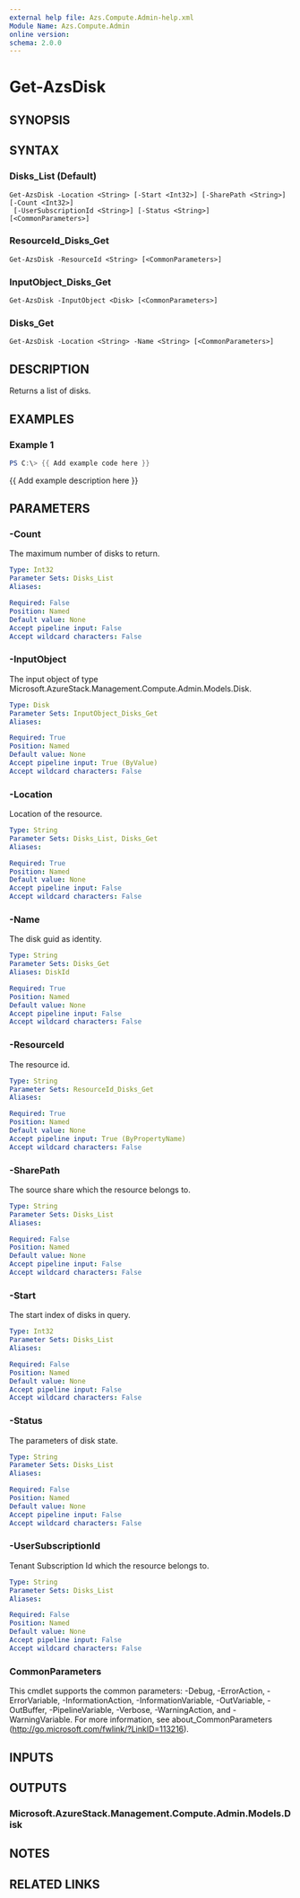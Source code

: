 ```yaml
---
external help file: Azs.Compute.Admin-help.xml
Module Name: Azs.Compute.Admin
online version:
schema: 2.0.0
---
```


# Get-AzsDisk

## SYNOPSIS

## SYNTAX

### Disks_List (Default)
```
Get-AzsDisk -Location <String> [-Start <Int32>] [-SharePath <String>] [-Count <Int32>]
 [-UserSubscriptionId <String>] [-Status <String>] [<CommonParameters>]
```

### ResourceId_Disks_Get
```
Get-AzsDisk -ResourceId <String> [<CommonParameters>]
```

### InputObject_Disks_Get
```
Get-AzsDisk -InputObject <Disk> [<CommonParameters>]
```

### Disks_Get
```
Get-AzsDisk -Location <String> -Name <String> [<CommonParameters>]
```

## DESCRIPTION
Returns a list of disks.

## EXAMPLES

### Example 1
```powershell
PS C:\> {{ Add example code here }}
```

{{ Add example description here }}

## PARAMETERS

### -Count
The maximum number of disks to return.

```yaml
Type: Int32
Parameter Sets: Disks_List
Aliases:

Required: False
Position: Named
Default value: None
Accept pipeline input: False
Accept wildcard characters: False
```

### -InputObject
The input object of type Microsoft.AzureStack.Management.Compute.Admin.Models.Disk.

```yaml
Type: Disk
Parameter Sets: InputObject_Disks_Get
Aliases:

Required: True
Position: Named
Default value: None
Accept pipeline input: True (ByValue)
Accept wildcard characters: False
```

### -Location
Location of the resource.

```yaml
Type: String
Parameter Sets: Disks_List, Disks_Get
Aliases:

Required: True
Position: Named
Default value: None
Accept pipeline input: False
Accept wildcard characters: False
```

### -Name
The disk guid as identity.

```yaml
Type: String
Parameter Sets: Disks_Get
Aliases: DiskId

Required: True
Position: Named
Default value: None
Accept pipeline input: False
Accept wildcard characters: False
```

### -ResourceId
The resource id.

```yaml
Type: String
Parameter Sets: ResourceId_Disks_Get
Aliases:

Required: True
Position: Named
Default value: None
Accept pipeline input: True (ByPropertyName)
Accept wildcard characters: False
```

### -SharePath
The source share which the resource belongs to.

```yaml
Type: String
Parameter Sets: Disks_List
Aliases:

Required: False
Position: Named
Default value: None
Accept pipeline input: False
Accept wildcard characters: False
```

### -Start
The start index of disks in query.

```yaml
Type: Int32
Parameter Sets: Disks_List
Aliases:

Required: False
Position: Named
Default value: None
Accept pipeline input: False
Accept wildcard characters: False
```

### -Status
The parameters of disk state.

```yaml
Type: String
Parameter Sets: Disks_List
Aliases:

Required: False
Position: Named
Default value: None
Accept pipeline input: False
Accept wildcard characters: False
```

### -UserSubscriptionId
Tenant Subscription Id which the resource belongs to.

```yaml
Type: String
Parameter Sets: Disks_List
Aliases:

Required: False
Position: Named
Default value: None
Accept pipeline input: False
Accept wildcard characters: False
```

### CommonParameters
This cmdlet supports the common parameters: -Debug, -ErrorAction, -ErrorVariable, -InformationAction, -InformationVariable, -OutVariable, -OutBuffer, -PipelineVariable, -Verbose, -WarningAction, and -WarningVariable. For more information, see about_CommonParameters (http://go.microsoft.com/fwlink/?LinkID=113216).

## INPUTS

## OUTPUTS

### Microsoft.AzureStack.Management.Compute.Admin.Models.Disk

## NOTES

## RELATED LINKS
